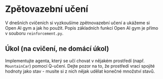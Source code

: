 # Zpětovazební učení

V dnešních cvičeních si vyzkoušíme zpětnovazební učení a ukážeme si Open AI gym 
a jak ho použít. Popis základních funkcí Open AI gym je přímo v souboru 
`reinforcement.py`.

## Úkol (na cvičení, ne domácí úkol)

Implementujte agenta, který se učí chovat v nějakém prostředí (např. 
`MountainCar`) pomocí Q-učení. Dejte pozor na to, že prostředí vrací spojité
hodnoty jako stav - musíte si z nich nějak udělat konečné množství stavů.